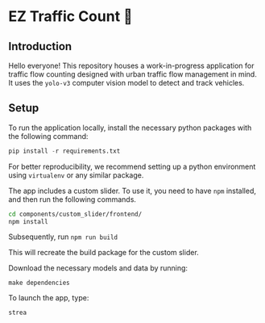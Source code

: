 # EZ Traffic Count :vertical_traffic_light:

## Introduction
Hello everyone! This repository houses a work-in-progress application for traffic flow counting designed with urban traffic flow management in mind. It uses the `yolo-v3` computer vision model to detect and track vehicles.

## Setup
To run the application locally, install the necessary python packages with the following command: 

```python
pip install -r requirements.txt
```

For better reproducibility, we recommend setting up a python environment using `virtualenv` or any similar package. 

The app includes a custom slider. To use it, you need to have `npm` installed, and then run the following commands.

```bash
cd components/custom_slider/frontend/
npm install 
```

Subsequently, run `npm run build`

This will recreate the build package for the custom slider. 

Download the necessary models and data by running: 

```
make dependencies 
```

To launch the app, type:

```
strea